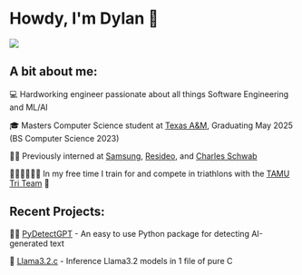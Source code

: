 # Howdy, I'm Dylan 👋
![](https://komarev.com/ghpvc/?username=Dylan-Harden3&color=blue&style=flat)

## A bit about me:
💻 Hardworking engineer passionate about all things Software Engineering and ML/AI

🎓 Masters Computer Science student at [Texas A&M](www.tamu.edu), Graduating May 2025 (BS Computer Science 2023)

👩‍💻 Previously interned at [Samsung](www.samsung.com), [Resideo](www.resideo.com), and [Charles Schwab](www.schwab.com)

🏊‍♂️🚴‍♂️🏃‍♂️ In my free time I train for and compete in triathlons with the  [TAMU Tri Team](https://www.tamutriathlon.com/) 🦓

## Recent Projects:

🕵️‍♂️ [PyDetectGPT](https://github.com/Dylan-Harden3/PyDetectGPT) - An easy to use Python package for detecting AI-generated text

🦙 [Llama3.2.c](https://github.com/Dylan-Harden3/Llama3.2.c) - Inference Llama3.2 models in 1 file of pure C
